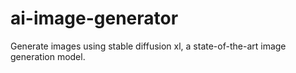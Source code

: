 # ai-image-generator
Generate images using stable diffusion xl, a state-of-the-art image generation model.

